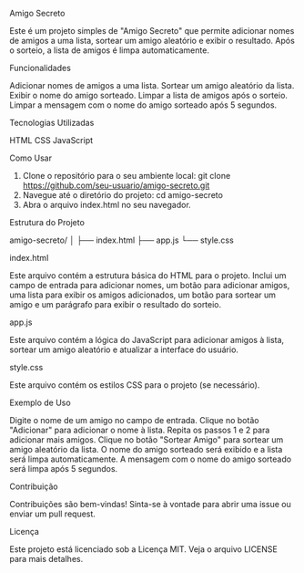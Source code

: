 Amigo Secreto

Este é um projeto simples de "Amigo Secreto" que permite adicionar nomes de amigos a uma lista, sortear um amigo aleatório e exibir o resultado. Após o sorteio, a lista de amigos é limpa automaticamente.

Funcionalidades

Adicionar nomes de amigos a uma lista.
Sortear um amigo aleatório da lista.
Exibir o nome do amigo sorteado.
Limpar a lista de amigos após o sorteio.
Limpar a mensagem com o nome do amigo sorteado após 5 segundos.

Tecnologias Utilizadas

HTML
CSS
JavaScript

Como Usar

1. Clone o repositório para o seu ambiente local: git clone https://github.com/seu-usuario/amigo-secreto.git
2. Navegue até o diretório do projeto: cd amigo-secreto
3. Abra o arquivo index.html no seu navegador.

Estrutura do Projeto

amigo-secreto/
│
├── index.html
├── app.js
└── style.css

index.html

Este arquivo contém a estrutura básica do HTML para o projeto. Inclui um campo de entrada para adicionar nomes, um botão para adicionar amigos, uma lista para exibir os amigos adicionados, um botão para sortear um amigo e um parágrafo para exibir o resultado do sorteio.

app.js

Este arquivo contém a lógica do JavaScript para adicionar amigos à lista, sortear um amigo aleatório e atualizar a interface do usuário.

style.css

Este arquivo contém os estilos CSS para o projeto (se necessário).

Exemplo de Uso

Digite o nome de um amigo no campo de entrada.
Clique no botão "Adicionar" para adicionar o nome à lista.
Repita os passos 1 e 2 para adicionar mais amigos.
Clique no botão "Sortear Amigo" para sortear um amigo aleatório da lista.
O nome do amigo sorteado será exibido e a lista será limpa automaticamente.
A mensagem com o nome do amigo sorteado será limpa após 5 segundos.

Contribuição

Contribuições são bem-vindas! Sinta-se à vontade para abrir uma issue ou enviar um pull request.

Licença

Este projeto está licenciado sob a Licença MIT. Veja o arquivo LICENSE para mais detalhes.
